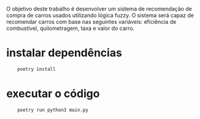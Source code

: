 O objetivo deste trabalho é desenvolver um sistema de recomendação de compra de carros usados utilizando lógica fuzzy. O sistema será capaz de recomendar carros com base nas seguintes variáveis: eficiência de combustível, quilometragem, taxa e valor do carro.

# instalar dependências
```sh
    poetry install
```

# executar o código
```sh
    poetry run python3 main.py
```